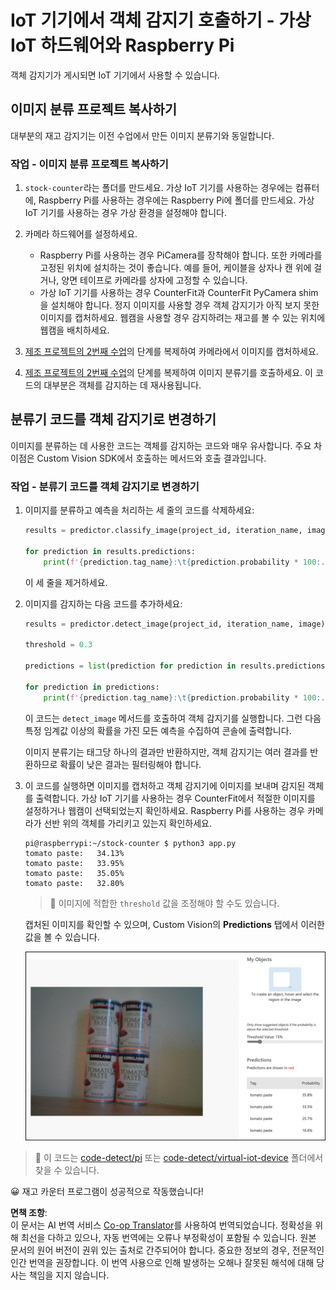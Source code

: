 <!--
CO_OP_TRANSLATOR_METADATA:
{
  "original_hash": "a3fdfec1d1e2cb645ea11c2930b51299",
  "translation_date": "2025-08-24T21:07:22+00:00",
  "source_file": "5-retail/lessons/2-check-stock-device/single-board-computer-object-detector.md",
  "language_code": "ko"
}
-->
# IoT 기기에서 객체 감지기 호출하기 - 가상 IoT 하드웨어와 Raspberry Pi

객체 감지기가 게시되면 IoT 기기에서 사용할 수 있습니다.

## 이미지 분류 프로젝트 복사하기

대부분의 재고 감지기는 이전 수업에서 만든 이미지 분류기와 동일합니다.

### 작업 - 이미지 분류 프로젝트 복사하기

1. `stock-counter`라는 폴더를 만드세요. 가상 IoT 기기를 사용하는 경우에는 컴퓨터에, Raspberry Pi를 사용하는 경우에는 Raspberry Pi에 폴더를 만드세요. 가상 IoT 기기를 사용하는 경우 가상 환경을 설정해야 합니다.

1. 카메라 하드웨어를 설정하세요.

    * Raspberry Pi를 사용하는 경우 PiCamera를 장착해야 합니다. 또한 카메라를 고정된 위치에 설치하는 것이 좋습니다. 예를 들어, 케이블을 상자나 캔 위에 걸거나, 양면 테이프로 카메라를 상자에 고정할 수 있습니다.
    * 가상 IoT 기기를 사용하는 경우 CounterFit과 CounterFit PyCamera shim을 설치해야 합니다. 정지 이미지를 사용할 경우 객체 감지기가 아직 보지 못한 이미지를 캡처하세요. 웹캠을 사용할 경우 감지하려는 재고를 볼 수 있는 위치에 웹캠을 배치하세요.

1. [제조 프로젝트의 2번째 수업](../../../4-manufacturing/lessons/2-check-fruit-from-device/README.md#task---capture-an-image-using-an-iot-device)의 단계를 복제하여 카메라에서 이미지를 캡처하세요.

1. [제조 프로젝트의 2번째 수업](../../../4-manufacturing/lessons/2-check-fruit-from-device/README.md#task---classify-images-from-your-iot-device)의 단계를 복제하여 이미지 분류기를 호출하세요. 이 코드의 대부분은 객체를 감지하는 데 재사용됩니다.

## 분류기 코드를 객체 감지기로 변경하기

이미지를 분류하는 데 사용한 코드는 객체를 감지하는 코드와 매우 유사합니다. 주요 차이점은 Custom Vision SDK에서 호출하는 메서드와 호출 결과입니다.

### 작업 - 분류기 코드를 객체 감지기로 변경하기

1. 이미지를 분류하고 예측을 처리하는 세 줄의 코드를 삭제하세요:

    ```python
    results = predictor.classify_image(project_id, iteration_name, image)
    
    for prediction in results.predictions:
        print(f'{prediction.tag_name}:\t{prediction.probability * 100:.2f}%')
    ```

    이 세 줄을 제거하세요.

1. 이미지를 감지하는 다음 코드를 추가하세요:

    ```python
    results = predictor.detect_image(project_id, iteration_name, image)

    threshold = 0.3
    
    predictions = list(prediction for prediction in results.predictions if prediction.probability > threshold)
    
    for prediction in predictions:
        print(f'{prediction.tag_name}:\t{prediction.probability * 100:.2f}%')
    ```

    이 코드는 `detect_image` 메서드를 호출하여 객체 감지기를 실행합니다. 그런 다음 특정 임계값 이상의 확률을 가진 모든 예측을 수집하여 콘솔에 출력합니다.

    이미지 분류기는 태그당 하나의 결과만 반환하지만, 객체 감지기는 여러 결과를 반환하므로 확률이 낮은 결과는 필터링해야 합니다.

1. 이 코드를 실행하면 이미지를 캡처하고 객체 감지기에 이미지를 보내며 감지된 객체를 출력합니다. 가상 IoT 기기를 사용하는 경우 CounterFit에서 적절한 이미지를 설정하거나 웹캠이 선택되었는지 확인하세요. Raspberry Pi를 사용하는 경우 카메라가 선반 위의 객체를 가리키고 있는지 확인하세요.

    ```output
    pi@raspberrypi:~/stock-counter $ python3 app.py 
    tomato paste:   34.13%
    tomato paste:   33.95%
    tomato paste:   35.05%
    tomato paste:   32.80%
    ```

    > 💁 이미지에 적합한 `threshold` 값을 조정해야 할 수도 있습니다.

    캡처된 이미지를 확인할 수 있으며, Custom Vision의 **Predictions** 탭에서 이러한 값을 볼 수 있습니다.

    ![선반 위에 있는 4개의 토마토 페이스트 캔과 각각 35.8%, 33.5%, 25.7%, 16.6%의 감지 결과](../../../../../translated_images/custom-vision-stock-prediction.942266ab1bcca3410ecdf23643b9f5f570cfab2345235074e24c51f285777613.ko.png)

> 💁 이 코드는 [code-detect/pi](../../../../../5-retail/lessons/2-check-stock-device/code-detect/pi) 또는 [code-detect/virtual-iot-device](../../../../../5-retail/lessons/2-check-stock-device/code-detect/virtual-iot-device) 폴더에서 찾을 수 있습니다.

😀 재고 카운터 프로그램이 성공적으로 작동했습니다!

**면책 조항**:  
이 문서는 AI 번역 서비스 [Co-op Translator](https://github.com/Azure/co-op-translator)를 사용하여 번역되었습니다. 정확성을 위해 최선을 다하고 있으나, 자동 번역에는 오류나 부정확성이 포함될 수 있습니다. 원본 문서의 원어 버전이 권위 있는 출처로 간주되어야 합니다. 중요한 정보의 경우, 전문적인 인간 번역을 권장합니다. 이 번역 사용으로 인해 발생하는 오해나 잘못된 해석에 대해 당사는 책임을 지지 않습니다.